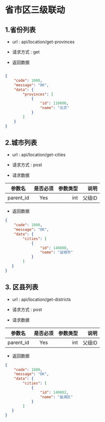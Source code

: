 #  省市区三级联动

## 1.省份列表

- url : api/location/get-provinces

- 请求方式 : get

- 返回数据

```json

{
    "code": 1000,
    "message": "OK",
    "data": {
        "provinces": [
            {
                "id": 110000,
                "name": "北京"
            }
        ]
    }
}

```


## 2.城市列表

- url : api/location/get-cities

- 请求方式 : post

- 请求数据 

| 参数名    | 是否必须 | 参数类型  | 说明       |
| -------  |:-------:| -----:   | -----:    |
| parent_id| Yes   | int   | 父级ID|

- 返回数据

```json
{
    "code": 1000,
    "message": "OK",
    "data": {
        "cities": [
            {
                "id": 140800,
                "name": "运城市"
            }
        ]
   }
}
```

## 3. 区县列表

- url : api/location/get-districts

- 请求方式 : post

- 请求数据 

| 参数名    | 是否必须 | 参数类型  | 说明       |
| -------  |:-------:| -----:   | -----:    |
| parent_id| Yes   | int   | 父级ID|

- 返回数据

```json
{
    "code": 1000,
    "message": "OK",
    "data": {
        "cities": [
            {
                "id": 140802,
                "name": "盐湖区"
            }
        ]
   }
}
```
